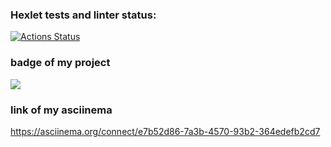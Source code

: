 ### Hexlet tests and linter status:
[![Actions Status](https://github.com/Absaidov/java-project-61/workflows/hexlet-check/badge.svg)](https://github.com/Absaidov/java-project-61/actions)
### badge of my project
<a href="https://codeclimate.com/github/Absaidov/java-project-61/maintainability"><img src="https://api.codeclimate.com/v1/badges/21aa3301ec3cce033444/maintainability" /></a>

### link of my asciinema

https://asciinema.org/connect/e7b52d86-7a3b-4570-93b2-364edefb2cd7